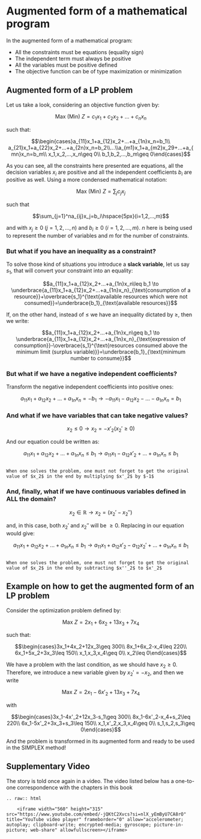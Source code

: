 # Augmented form of a mathematical program

In the augmented form of a mathematical program:

* All the constraints must be equations (equality sign)
* The independent term must always be positive
* All the variables must be positive defined
* The objective function can be of type maximization or minimization

## Augmented form of a LP problem

Let us take a look, considering an objective function given by:

$$\text{Max (Min) }Z=c_1x_1+c_2x_2+...+c_nx_n$$

such that:

$$\begin{cases}a_{11}x_1+a_{12}x_2+...+a_{1n}x_n=b_1\\ a_{21}x_1+a_{22}x_2+...+a_{2n}x_n=b_2\\...\\a_{m1}x_1+a_{m2}x_29+...+a_{mn}x_n=b_m\\ x_1,x_2,...,x_n\geq 0\\ b_1,b_2,...,b_m\geq 0\end{cases}$$

As you can see, all the constraints here presented are equations, all the decision variables $x_i$ are positive and all the independent coefficients $b_i$ are positive as well. Using a more condensed mathematical notation:

$$\text{Max (Min) }Z=\sum_jc_jx_j$$

such that

$$\sum_{j=1}^na_{ij}x_j=b_i\hspace{5px}(i=1,2,...,m)$$

and with $x_j\geq 0$ $(j=1,2,...,n)$ and $b_i\geq 0$ $(i=1,2,...,m)$. $n$ here is being used to represent the number of variables and $m$ for the number of constraints.

### But what if you have an inequality as a constraint?

To solve those kind of situations you introduce a **slack variable**, let us say $s_1$, that will convert your constraint into an equality:

$$a_{11}x_1+a_{12}x_2+...+a_{1n}x_n\leq b_1 \to \underbrace{a_{11}x_1+a_{12}x_2+...+a_{1n}x_n}_{\text{consumption of a resource}}+\overbrace{s_1}^{\text{available resources which were not consumed}}=\underbrace{b_1}_{\text{available resources}}$$

If, on the other hand, instead of $\leq$ we have an inequality dictated by $\geq$, then we write:

$$a_{11}x_1+a_{12}x_2+...+a_{1n}x_n\geq b_1 \to \underbrace{a_{11}x_1+a_{12}x_2+...+a_{1n}x_n}_{\text{expression of consumption}}-\overbrace{s_1}^{\text{resources consumed above the minimum limit (surplus variable)}}=\underbrace{b_1}_{\text{minimum number to consume}}$$

### But what if we have a negative independent coefficients?

Transform the negative independent coefficients into positive ones:

$$a_{11}x_1+a_{12}x_2+...+a_{1n}x_n=-b_1 \to -a_{11}x_1-a_{12}x_2-...-a_{1n}x_n=b_1$$

### And what if we have variables that can take negative values?

$$x_2\leq 0 \to x_2=-x'_2 (x_2'\geq 0)$$

And our equation could be written as:

$$a_{11}x_1+a_{12}x_2+...+a_{1n}x_n\leq b_1 \to a_{11}x_1-a_{12}x'_2+...+a_{1n}x_n\leq b_1$$

```{note}

When one solves the problem, one must not forget to get the original value of $x_2$ in the end by multiplying $x'_2$ by $-1$

```

### And, finally, what if we have continuous variables defined in ALL the domain?

$$x_2\in\mathbb{R}\to x_2=(x_2'-x_2'')$$

and, in this case, both $x_2'$ and $x_2''$ will be $\geq 0$. Replacing in our equation would give:

$$a_{11}x_1+a_{12}x_2+...+a_{1n}x_n\leq b_1 \to a_{11}x_1+a_{12}x'_2-a_{12}x_2'+...+a_{1n}x_n\leq b_1$$

```{note}

When one solves the problem, one must not forget to get the original value of $x_2$ in the end by subtracting $x''_2$ to $x'_2$

```

## Example on how to get the augmented form of an LP problem

Consider the optimization problem defined by:

$$\text{Max }Z=2x_1+6x_2+13x_3+7x_4$$

such that:

$$\begin{cases}3x_1+4x_2+12x_3\geq 300\\ 8x_1+6x_2-x_4\leq 220\\ 6x_1+5x_2+3x_3\leq 150\\ x_1,x_3,x_4\geq 0\\ x_2\leq 0\end{cases}$$

We have a problem with the last condition, as we should have $x_2\geq 0$. Therefore, we introduce a new variable given by $x_2'=-x_2$, and then we write

$$\text{Max }Z=2x_1-6x'_2+13x_3+7x_4$$

with

$$\begin{cases}3x_1-4x'_2+12x_3-s_1\geq 300\\ 8x_1-6x'_2-x_4+s_2\leq 220\\ 6x_1-5x'_2+3x_3+s_3\leq 150\\ x_1,x'_2,x_3,x_4\geq 0\\ s_1,s_2,s_3\geq 0\end{cases}$$

And the problem is transformed in its augmented form and ready to be used in the SIMPLEX method!

## Supplementary Video

The story is told once again in a video. The video listed below has a one-to-one correspondence with the chapters in this book

```{eval-rst}
.. raw:: html

    <iframe width="560" height="315" src="https://www.youtube.com/embed/-jQKtC2Xvcs?si=nlX_yEmByU7CA8rO" title="YouTube video player" frameborder="0" allow="accelerometer; autoplay; clipboard-write; encrypted-media; gyroscope; picture-in-picture; web-share" allowfullscreen></iframe>
```
